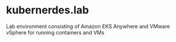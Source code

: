# kubernerdes.lab
Lab environment consisting of Amazon EKS Anywhere and VMware vSphere for running containers and VMs

